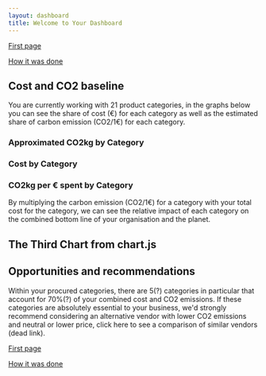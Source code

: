 ```yaml
---
layout: dashboard
title: Welcome to Your Dashboard 
---
```


[First page](./)

[How it was done](./description.html)


<script src="{{ "/assets/js/Setup.js" | relative_url }}"></script>
<script src="{{ "/assets/js/Config.js" | relative_url }}"></script>

## Cost and CO2 baseline 

You are currently working with 21 product categories, in the graphs below you can see the share of cost (€) for each category as well as the estimated share of carbon emission (CO2/1€) for each category. 

### Approximated CO2kg by Category

<div>
  <canvas id="myChart1"></canvas>
</div>


<script>
  // === include 'setup' then 'config' above ===

  const myChart1 = new Chart(
    document.getElementById('myChart1'),
    chart1
  );
</script>


### Cost by Category

<div>
  <canvas id="myChart2"></canvas>
</div>


<script>
  // === include 'setup' then 'config' above ===

  const myChart2 = new Chart(
    document.getElementById('myChart2'),
    chart2
  );
</script>

### CO2kg per € spent by Category

By multiplying the carbon emission (CO2/1€) for a category with your total cost for the category, we can see the relative impact of each category on the combined bottom line of your organisation and the planet. 


## The Third Chart from chart.js

<div>
  <canvas id="myChart3"></canvas>
</div>



<script>
  // === include 'setup' then 'config' above ===

  const myChart3 = new Chart(
    document.getElementById('myChart3'),
    chart3
  );
</script>

## Opportunities and recommendations 

Within your procured categories, there are 5(?) categories in particular that account for 70%(?) of your combined cost and CO2 emissions. If these categories are absolutely essential to your business, we'd strongly recommend considering an alternative vendor with lower CO2 emissions and neutral or lower price, click here to see a comparison of similar vendors (dead link).



[First page](./)

[How it was done](./description.html)
